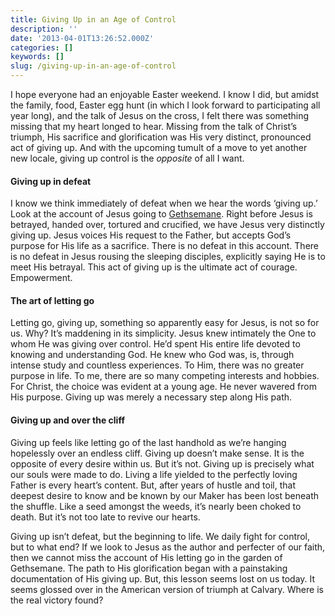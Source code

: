 ```yaml
---
title: Giving Up in an Age of Control
description: ''
date: '2013-04-01T13:26:52.000Z'
categories: []
keywords: []
slug: /giving-up-in-an-age-of-control
---
```


I hope everyone had an enjoyable Easter weekend. I know I did, but amidst the family, food, Easter egg hunt (in which I look forward to participating all year long), and the talk of Jesus on the cross, I felt there was something missing that my heart longed to hear. Missing from the talk of Christ’s triumph, His sacrifice and glorification was His very distinct, pronounced act of giving up. And with the upcoming tumult of a move to yet another new locale, giving up control is the _opposite_ of all I want.

#### Giving up in defeat

I know we think immediately of defeat when we hear the words ‘giving up.’ Look at the account of Jesus going to [Gethsemane](http://www.biblegateway.com/passage/?search=Matthew%2026:36-46&version=ESV "Gethsemane"). Right before Jesus is betrayed, handed over, tortured and crucified, we have Jesus very distinctly giving up. Jesus voices His request to the Father, but accepts God’s purpose for His life as a sacrifice. There is no defeat in this account. There is no defeat in Jesus rousing the sleeping disciples, explicitly saying He is to meet His betrayal. This act of giving up is the ultimate act of courage. Empowerment.

#### The art of letting go

Letting go, giving up, something so apparently easy for Jesus, is not so for us. Why? It’s maddening in its simplicity. Jesus knew intimately the One to whom He was giving over control. He’d spent His entire life devoted to knowing and understanding God. He knew who God was, is, through intense study and countless experiences. To Him, there was no greater purpose in life. To me, there are so many competing interests and hobbies. For Christ, the choice was evident at a young age. He never wavered from His purpose. Giving up was merely a necessary step along His path.

#### Giving up and over the cliff

Giving up feels like letting go of the last handhold as we’re hanging hopelessly over an endless cliff. Giving up doesn’t make sense. It is the opposite of every desire within us. But it’s not. Giving up is precisely what our souls were made to do. Living a life yielded to the perfectly loving Father is every heart’s content. But, after years of hustle and toil, that deepest desire to know and be known by our Maker has been lost beneath the shuffle. Like a seed amongst the weeds, it’s nearly been choked to death. But it’s not too late to revive our hearts.

Giving up isn’t defeat, but the beginning to life. We daily fight for control, but to what end? If we look to Jesus as the author and perfecter of our faith, then we cannot miss the account of His letting go in the garden of Gethsemane. The path to His glorification began with a painstaking documentation of His giving up. But, this lesson seems lost on us today. It seems glossed over in the American version of triumph at Calvary. Where is the real victory found?